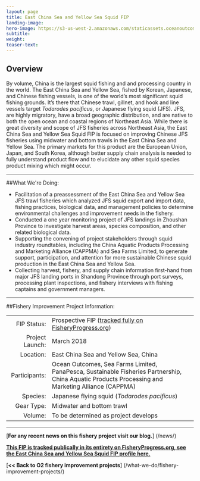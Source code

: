 ```yaml
---
layout: page 
title: East China Sea and Yellow Sea Squid FIP
landing-image:
hero-image: https://s3-us-west-2.amazonaws.com/staticassets.oceanoutcomes.org/hero+photos/east-china-sea-and-yellow-sea-squid-hero.jpg
subtitle:
weight: 
teaser-text:
---
```

<h2>Overview</h2>

By volume, China is the largest squid fishing and and processing country in the world. The East China Sea and Yellow Sea, fished by Korean, Japanese, and Chinese fishing vessels, is one of the world’s most significant squid fishing grounds. It’s there that Chinese trawl, gillnet, and hook and line vessels target *Todarodes pacificus*, or Japanese flying squid (JFS). JFS, are highly migratory, have a broad geographic distribution, and are native to both the open ocean and coastal regions of Northeast Asia. While there is great diversity and scope of JFS fisheries across Northeast Asia, the East China Sea and Yellow Sea Squid FIP is focused on improving Chinese JFS fisheries using midwater and bottom trawls in the East China Sea and Yellow Sea. The primary markets for this product are the European Union, Japan, and South Korea, although better supply chain analysis is needed to fully understand product flow and to elucidate any other squid species product mixing which might occur.

---

##What We're Doing:

* Facilitation of a preassessment of the East China Sea and Yellow Sea JFS trawl fisheries which analyzed JFS squid export and import data, fishing practices, biological data, and management policies to determine environmental challenges and improvement needs in the fishery.
* Conducted a one year monitoring project of JFS landings in Zhoushan Province to investigate harvest areas, species composition, and other related biological data.
* Supporting the convening of project stakeholders through squid industry roundtables, including the China Aquatic Products Processing and Marketing Alliance (CAPPMA) and Sea Farms Limited, to generate support, participation, and attention for more sustainable Chinese squid production in the East China Sea and Yellow Sea.
* Collecting harvest, fishery, and supply chain information first-hand from major JFS landing ports in Shandong Province through port surveys, processing plant inspections, and fishery interviews with fishing captains and government managers.

---

##Fishery Improvement Project Information:

|||
| ---: | --- |
| FIP Status: | Prospective FIP (<a href="">tracked fully on FisheryProgress.org</a>) |
| Project Launch: | March 2018 |
| Location: | East China Sea and Yellow Sea, China|
| Participants: | Ocean Outcomes, Sea Farms Limited, PanaPesca, Sustainable Fisheries Partnership, China Aquatic Products Processing and Marketing Alliance (CAPPMA) |
| Species: | Japanese flying squid (*Todarodes pacificus*) |
| Gear Type: | Midwater and bottom trawl |
| Volume: | To be determined as project develops |

---

[**For any recent news on this fishery project visit our blog.**] (/news/) 

<a href=" " target="_blank">**This FIP is tracked publically in its entirety on FisheryProgress.org, see the East China Sea and Yellow Sea Squid FIP profile here.**</a>

[**<< Back to O2 fishery improvement projects**] (/what-we-do/fishery-improvement-projects/)
